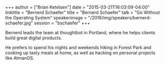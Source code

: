 +++
author = ["Brian Ketelsen"]
date = "2015-03-21T16:03:09-04:00"
linktitle = "Bernerd Schaefer"
title = "Bernerd Schaefer"
talk = "Go Without the Operating System"
speakerimage = "/2016/img/speakers/bernerd-schaefer.jpg"
session = "bschaefer"
+++

Bernerd leads the team at thoughtbot in Portland, where he helps clients build great digital products.

He prefers to spend his nights and weekends hiking in Forest Park and cooking up tasty meals at home, as well as hacking on personal projects like AtmanOS.
